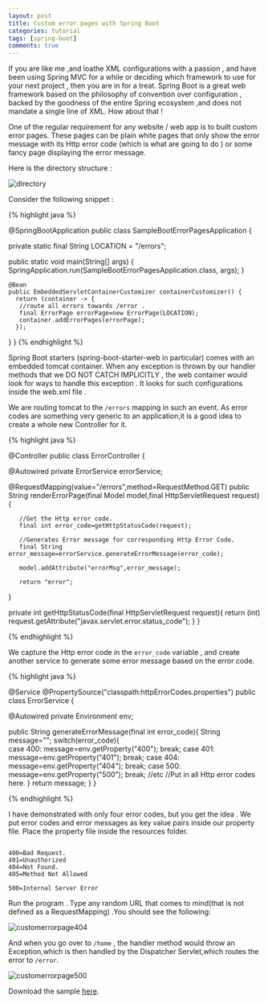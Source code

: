 ```yaml
---
layout: post
title: Custom error pages with Spring Boot
categories: tutorial
tags: [spring-boot]
comments: true
---
```


If you are like me ,and loathe XML configurations with a passion , and have been using Spring MVC for a while or deciding which framework to use for your next project , then you are in for a treat. Spring Boot is a great web framework based on the philosophy of convention over configuration , backed by the goodness of the entire Spring ecosystem ,and does not mandate a single line of XML. How about that ! 

One of the regular requirement for any website / web app is to built custom error pages. These pages can be plain white pages that only show the error message with its Http error code (which is what are going to do ) or some fancy page displaying the error message.

Here is the directory structure :

![directory](https://cloud.githubusercontent.com/assets/7692552/10869162/ec15e896-80cb-11e5-8eaa-27161194aeb8.png "Directory")


Consider the following snippet :

{% highlight java %}

@SpringBootApplication
public class SampleBootErrorPagesApplication {
	
   private static final String LOCATION = "/errors";

   public static void main(String[] args) {
       SpringApplication.run(SampleBootErrorPagesApplication.class, args);
   }
    
    @Bean
    public EmbeddedServletContainerCustomizer containerCustomizer() {
      return (container -> {
   	   //route all errors towards /error .
   	   final ErrorPage errorPage=new ErrorPage(LOCATION);
   	   container.addErrorPages(errorPage);
      });
   }
 }
{% endhighlight %}

Spring Boot starters (spring-boot-starter-web in particular) comes with an embedded tomcat container. When any exception is thrown by our handler methods that we DO NOT CATCH IMPLICITLY ,  the web container would look for ways to handle this exception . It looks for such configurations  inside the web.xml file .

We are routing tomcat to the  `/errors` mapping in such an event. As error codes are something very generic to an application,it is a good idea to create a whole new Controller for it.

{% highlight java %}

@Controller
public class ErrorController {

   @Autowired
   private ErrorService errorService;
	     
   @RequestMapping(value="/errors",method=RequestMethod.GET)
   public String renderErrorPage(final Model model,final HttpServletRequest request){
	   
	   //Get the Http error code.
	   final int error_code=getHttpStatusCode(request);
	   
	   //Generates Error message for corresponding Http Error Code.
	   final String error_message=errorService.generateErrorMessage(error_code);
	   
	   model.addAttribute("errorMsg",error_message);
	   
	   return "error";
   }  
	   
   private int getHttpStatusCode(final HttpServletRequest request){
	   return (int) request.getAttribute("javax.servlet.error.status_code");
   }
}

{% endhighlight %}

We capture the Http error code in the `error_code` variable , and create another service  to generate some error message based on the error code.

{% highlight java %}

@Service
@PropertySource("classpath:httpErrorCodes.properties")
public class ErrorService {
	
   @Autowired
   private Environment env;
 
   public String generateErrorMessage(final int error_code){
	 String message="";
	   switch(error_code){  
		   case 400: message=env.getProperty("400");
		   			 break;
		   case 401: message=env.getProperty("401");
		   			 break;
		   case 404: message=env.getProperty("404");
		   			 break;
		   case 500: message=env.getProperty("500");
		   			 break;
		   //etc 
		   //Put in all Http error codes here.
	   }
	 return message;
       }
}

{% endhighlight %}

I have  demonstrated with  only four error codes, but you get the idea  . We put error codes and error messages as key value pairs inside our property file. Place the property file inside the resources folder.

~~~

400=Bad Request.
401=Unauthorized
404=Not Found.
405=Method Not Allowed

500=Internal Server Error

~~~

Run the program . Type any random URL that comes to mind(that is not defined as a RequestMapping) .You should see the following:

![customerrorpage404](https://cloud.githubusercontent.com/assets/7692552/10869183/fcb60720-80cc-11e5-87d9-0b5eda78e4ec.png "404")

And when you go over to `/home` , the handler method would throw an Exception,which is then handled  by the Dispatcher Servlet,which routes the error to `/error`. 

![customerrorpage500](https://cloud.githubusercontent.com/assets/7692552/10869195/4d1b6a2a-80cd-11e5-94c6-94ebd9bf968a.png "500")




Download the sample  [here](https://github.com/Ankush1992/sample-boot-error-pages).

